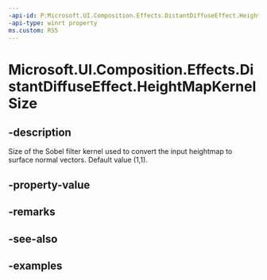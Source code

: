 ```yaml
---
-api-id: P:Microsoft.UI.Composition.Effects.DistantDiffuseEffect.HeightMapKernelSize
-api-type: winrt property
ms.custom: RS5
---
```


<!-- Property syntax.
public Vector2 HeightMapKernelSize { get;  set; }
-->

# Microsoft.UI.Composition.Effects.DistantDiffuseEffect.HeightMapKernelSize

## -description
Size of the Sobel filter kernel used to convert the input heightmap to surface normal vectors. Default value (1,1).

## -property-value

## -remarks

## -see-also

## -examples

